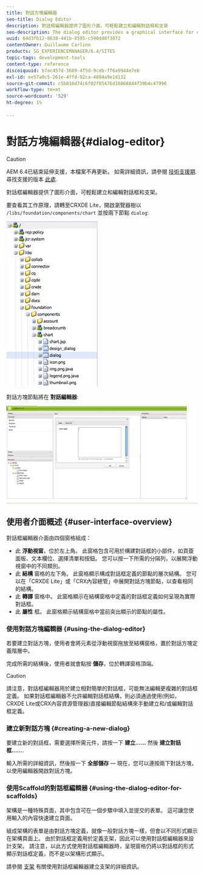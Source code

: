 ```yaml
---
title: 對話方塊編輯器
seo-title: Dialog Editor
description: 對話框編輯器提供了圖形介面，可輕鬆建立和編輯對話框和支架
seo-description: The dialog editor provides a graphical interface for easily creating and editing dialog boxes and scaffolds
uuid: 64d3fb12-8638-441b-8595-c590d48f3072
contentOwner: Guillaume Carlino
products: SG_EXPERIENCEMANAGER/6.4/SITES
topic-tags: development-tools
content-type: reference
discoiquuid: b7ac457d-3689-4f5d-9ceb-ff6a9944e7eb
exl-id: ee57a0c5-261e-4ffd-92ca-4804a9e1d132
source-git-commit: c5b816d74c6f02f85476d16868844f39b4c47996
workflow-type: tm+mt
source-wordcount: '529'
ht-degree: 1%

---
```


# 對話方塊編輯器{#dialog-editor}

>[!CAUTION]
>
>AEM 6.4已結束延伸支援，本檔案不再更新。 如需詳細資訊，請參閱 [技術支援期](https://helpx.adobe.com//tw/support/programs/eol-matrix.html). 尋找支援的版本 [此處](https://experienceleague.adobe.com/docs/).

對話框編輯器提供了圖形介面，可輕鬆建立和編輯對話框和支架。

要查看其工作原理，請轉至CRXDE Lite，開啟瀏覽器樹以 `/libs/foundation/components/chart` 並按兩下節點 `dialog`:

![chlimage_1-247](assets/chlimage_1-247.png)

對話方塊節點將在 **對話編輯器**:

![screen_shot_2012-02-01at25033pm](assets/screen_shot_2012-02-01at25033pm.png)

## 使用者介面概述 {#user-interface-overview}

對話框編輯器介面由四個窗格組成：

* 此 **浮動視窗**，位於左上角。 此窗格包含可用於構建對話框的小部件，如頁簽面板、文本欄位、選擇清單和按鈕。 您可以按一下所需的分隔列，以展開浮動視窗中的不同類別。
* 此 **結構** 窗格的左下角。 此窗格顯示構成對話框定義的節點的層次結構。 您可以在「CRXDE Lite」或「CRX內容總管」中展開對話方塊節點，以查看相同的結構。
* 此 **轉譯** 窗格中。 此窗格顯示在結構窗格中定義的對話框定義如何呈現為實際對話框。
* 此 **屬性** 框。 此窗格顯示結構窗格中當前突出顯示的節點的屬性。

### 使用對話方塊編輯器 {#using-the-dialog-editor}

若要建立對話方塊，使用者會將元素從浮動視窗拖放至結構窗格，置於對話方塊定義階層中。

完成所需的結構後，使用者就會點按 **儲存**，位於轉譯窗格頂端。

>[!CAUTION]
>
>請注意，對話框編輯器用於建立相對簡單的對話框，可能無法編輯更複雜的對話框定義。 如果對話框編輯器不允許編輯對話框結構，則必須通過使用(例如，CRXDE Lite或CRX內容資源管理器)直接編輯節點結構來手動建立和/或編輯對話框定義。

### 建立新對話方塊 {#creating-a-new-dialog}

要建立新的對話框，需要選擇所需元件，請按一下 **建立……** 然後 **建立對話框……**.

輸入所需的詳細資訊，然後按一下 **全部儲存**  — 現在，您可以連按兩下對話方塊，以使用編輯器開啟對話方塊。

### 使用Scaffold的對話框編輯器 {#using-the-dialog-editor-for-scaffolds}

架構是一種特殊頁面，其中包含可在一個步驟中填入並提交的表單。 這可讓您使用輸入的內容快速建立頁面。

組成架構的表單是由對話方塊定義，就像一般對話方塊一樣，但會以不同形式顯示在架構頁面上。 由於對話框定義用於定義支架，因此可以使用對話框編輯器來設計支架。 請注意，以此方式使用對話框編輯器時，呈現窗格仍將以對話框的形式顯示對話框定義，而不是以架構形式顯示。

請參閱 [支架](/help/sites-authoring/scaffolding.md) 有關使用對話框編輯器建立支架的詳細資訊。
